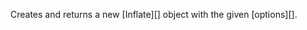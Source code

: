 <!-- YAML
added: v0.5.8
-->

Creates and returns a new [Inflate][] object with the given [options][].

